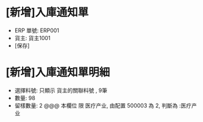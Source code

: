 # [新增]入庫通知單
  * ERP 單號: ERP001
  * 貨主: 貨主1001
  * [保存]
  
# [新增]入庫通知單明細
  * 選擇料號: 只顯示 貨主的關聯料號 , 9筆
  * 數量: 98
  * 留樣數量: 2 @@@ 本欄位 限 医疗产业, 由配置 500003	為 2, 判斷為 :医疗产业
  
  
